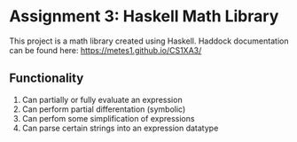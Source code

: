 # Assignment 3: Haskell Math Library

This project is a math library created using Haskell. Haddock documentation can be found here: https://metes1.github.io/CS1XA3/

## Functionality
1. Can partially or fully evaluate an expression
2. Can perform partial differentation (symbolic)
3. Can perfom some simplification of expressions
4. Can parse certain strings into an expression datatype

